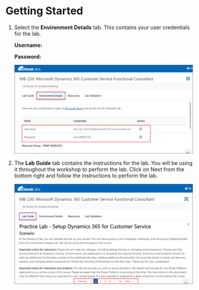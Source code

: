 # Getting Started

1. Select the **Environment Details** tab. This contains your user credentials for the lab.

    **Username:** <inject key="AzureAdUserEmail" />

    **Password:** <inject key="AzureAdUserPassword" />

    ![](../images/envdetails.png)

2. The **Lab Guide** tab contains the instructions for the lab. You will be using it throughout the workshop to perform the lab. Click on Next from the bottom right and follow the instructions to perform the lab.

    ![](../images/labguide.png)

